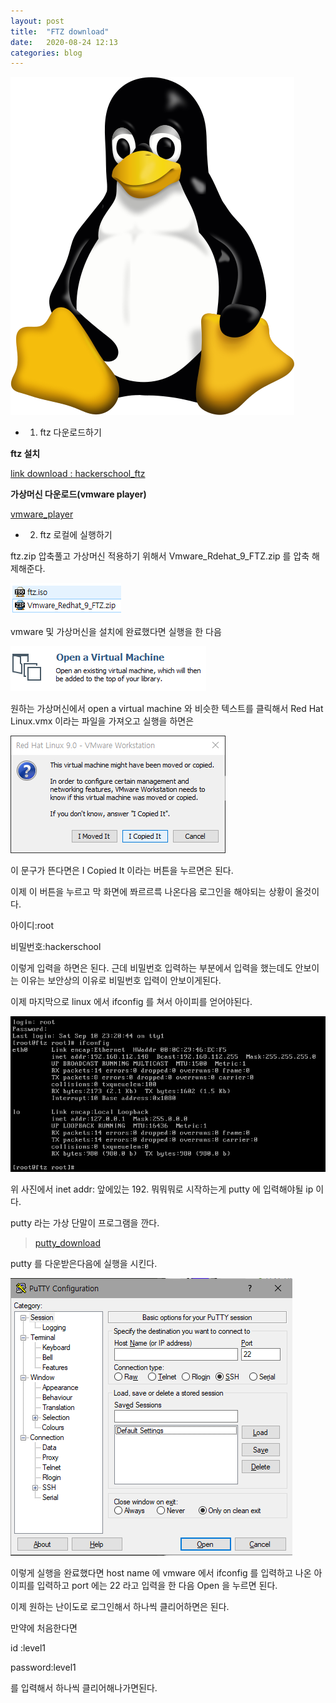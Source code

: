 ```yaml
---
layout: post
title:  "FTZ download"
date:   2020-08-24 12:13
categories: blog
---
```


![ftz download](/blog_img/ftz_title.png)

+ 1. ftz 다운로드하기

__ftz 설치__

[link download : hackerschool_ftz](https://drive.google.com/file/d/1krZs8e6QG_l_mxMI3eCY11F-lgb12HLb/view)

__가상머신 다운로드(vmware player)__

[vmware_player](https://www.vmware.com/kr/products/workstation-player/workstation-player-evaluation.html)

+ 2. ftz 로컬에 실행하기
	
ftz.zip 압축풀고 가상머신 적용하기 위해서 Vmware_Rdehat_9_FTZ.zip 를 압축 해제해준다.

![link download : vmware_zip](/blog_img/zip.png)

vmware 및 가상머신을 설치에 완료했다면 실행을 한 다음  

![file_open](/blog_img/file_open.png)

원하는 가상머신에서 open a virtual machine 와 비슷한 텍스트를 클릭해서 Red Hat Linux.vmx 이라는 파일을 가져오고 실행을 하면은 

![it](/blog_img/vmware_it.png)

이 문구가 뜬다면은 I Copied It 이라는 버튼을 누르면은 된다.

이제 이 버튼을 누르고 막 화면에 쫘르르륵 나온다음
로그인을 해야되는 상황이 올것이다.

아이디:root

비밀번호:hackerschool

이렇게 입력을 하면은 된다. 근데 비밀번호 입력하는 부분에서 입력을 했는데도 안보이는 이유는 보안상의 이유로 비밀번호 입력이 안보이게된다. 

이제 마지막으로 linux 에서 ifconfig 를 쳐서 아이피를 얻어야된다. 

![ifconfig](/blog_img/ftz_ifconfig.png)

위 사진에서 inet addr: 앞에있는 192. 뭐뭐뭐로 시작하는게 putty 에 입력해야될 ip 이다.

putty 라는 가상 단말이 프로그램을 깐다.

> [putty_download](https://putty.softonic.kr/)

putty 를 다운받은다음에 실행을 시킨다.

![putty_image](/blog_img/putty.png)

이렇게 실행을 완료했다면 host name 에 vmware 에서 ifconfig 를 입력하고 나온 아이피를 입력하고 port 에는 22 라고 입력을 한 다음 Open 을 누르면 된다.

이제 원하는 난이도로 로그인해서 하나씩 클리어하면은 된다. 

만약에 처음한다면 

id :level1

password:level1 

를 입력해서 하나씩 클리어해나가면된다.



